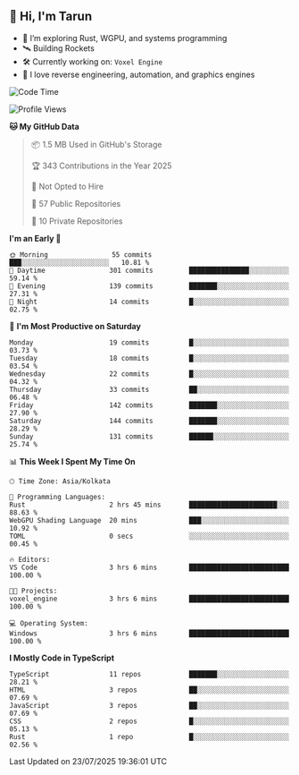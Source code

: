 ## 👋 Hi, I'm Tarun

- 🧠 I’m exploring Rust, WGPU, and systems programming
- 🛰️ Building Rockets
- 🛠️ Currently working on: `Voxel Engine`
- 🧪 I love reverse engineering, automation, and graphics engines

<!--START_SECTION:waka-->
![Code Time](http://img.shields.io/badge/Code%20Time-3%20hrs%206%20mins-blue)

![Profile Views](http://img.shields.io/badge/Profile%20Views-70-blue)

**🐱 My GitHub Data** 

> 📦 1.5 MB Used in GitHub's Storage 
 > 
> 🏆 343 Contributions in the Year 2025
 > 
> 🚫 Not Opted to Hire
 > 
> 📜 57 Public Repositories 
 > 
> 🔑 10 Private Repositories 
 > 
**I'm an Early 🐤** 

```text
🌞 Morning                55 commits          ███░░░░░░░░░░░░░░░░░░░░░░   10.81 % 
🌆 Daytime                301 commits         ███████████████░░░░░░░░░░   59.14 % 
🌃 Evening                139 commits         ███████░░░░░░░░░░░░░░░░░░   27.31 % 
🌙 Night                  14 commits          █░░░░░░░░░░░░░░░░░░░░░░░░   02.75 % 
```
📅 **I'm Most Productive on Saturday** 

```text
Monday                   19 commits          █░░░░░░░░░░░░░░░░░░░░░░░░   03.73 % 
Tuesday                  18 commits          █░░░░░░░░░░░░░░░░░░░░░░░░   03.54 % 
Wednesday                22 commits          █░░░░░░░░░░░░░░░░░░░░░░░░   04.32 % 
Thursday                 33 commits          ██░░░░░░░░░░░░░░░░░░░░░░░   06.48 % 
Friday                   142 commits         ███████░░░░░░░░░░░░░░░░░░   27.90 % 
Saturday                 144 commits         ███████░░░░░░░░░░░░░░░░░░   28.29 % 
Sunday                   131 commits         ██████░░░░░░░░░░░░░░░░░░░   25.74 % 
```


📊 **This Week I Spent My Time On** 

```text
🕑︎ Time Zone: Asia/Kolkata

💬 Programming Languages: 
Rust                     2 hrs 45 mins       ██████████████████████░░░   88.63 % 
WebGPU Shading Language  20 mins             ███░░░░░░░░░░░░░░░░░░░░░░   10.92 % 
TOML                     0 secs              ░░░░░░░░░░░░░░░░░░░░░░░░░   00.45 % 

🔥 Editors: 
VS Code                  3 hrs 6 mins        █████████████████████████   100.00 % 

🐱‍💻 Projects: 
voxel_engine             3 hrs 6 mins        █████████████████████████   100.00 % 

💻 Operating System: 
Windows                  3 hrs 6 mins        █████████████████████████   100.00 % 
```

**I Mostly Code in TypeScript** 

```text
TypeScript               11 repos            ███████░░░░░░░░░░░░░░░░░░   28.21 % 
HTML                     3 repos             ██░░░░░░░░░░░░░░░░░░░░░░░   07.69 % 
JavaScript               3 repos             ██░░░░░░░░░░░░░░░░░░░░░░░   07.69 % 
CSS                      2 repos             █░░░░░░░░░░░░░░░░░░░░░░░░   05.13 % 
Rust                     1 repo              █░░░░░░░░░░░░░░░░░░░░░░░░   02.56 % 
```




 Last Updated on 23/07/2025 19:36:01 UTC
<!--END_SECTION:waka-->
